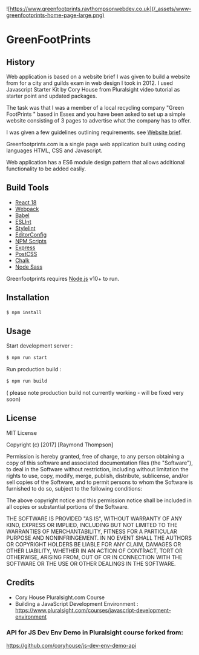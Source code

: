 ![https://www.greenfootprints.raythompsonwebdev.co.uk](/_assets/www-greenfootprints-home-page-large.png)

# GreenFootPrints
## History

Web application is based on a website brief I was given to build a website from for a city and guilds exam in web design I took in 2012. I used Javascript Starter Kit by Cory House from Pluralsight video tutorial as starter point and updated packages. 

The task was that I was a member of a local recycling company "Green FootPrints " based in Essex and you have been asked to set up a simple website consisting of 3 pages to advertise what the company has to offer. 

I was given a few guidelines outlining requirements. see [Website brief](https://drive.google.com/open?id=1qWS7W83edL72MfMZc3ILgJejs1nAV3ft).

Greenfootprints.com is a single page web application built using coding languages HTML, CSS and Javascript.

Web application has a ES6 module design pattern that allows additional functionality to be added easliy. 

## Build Tools

- [React 18](https://react.js.org/)
- [Webpack](https://webpack.js.org/)
- [Babel](https://babeljs.io/)
- [ESLInt](https://eslint.org/)
- [Stylelint](https://stylelint.io/)
- [EditorConfig](https://editorconfig.org/)
- [NPM Scripts](https://docs.npmjs.com/cli/v7/using-npm/scripts)
- [Express](https://expressjs.com/)
- [PostCSS](https://postcss.org/)
- [Chalk](https://www.npmjs.com/package/chalk)
- [Node Sass](https://www.npmjs.com/package/node-sass)


Greenfootprints requires [Node.js](https://nodejs.org/) v10+ to run.

## Installation

```sh
$ npm install
```

## Usage

Start development server :

```sh
$ npm run start
```
Run production build :

```sh
$ npm run build
```

( please note production build not currently working - will be fixed very soon)

## License

MIT License

Copyright (c) [2017] [Raymond Thompson]

Permission is hereby granted, free of charge, to any person obtaining a copy
of this software and associated documentation files (the "Software"), to deal
in the Software without restriction, including without limitation the rights
to use, copy, modify, merge, publish, distribute, sublicense, and/or sell
copies of the Software, and to permit persons to whom the Software is
furnished to do so, subject to the following conditions:

The above copyright notice and this permission notice shall be included in all
copies or substantial portions of the Software.

THE SOFTWARE IS PROVIDED "AS IS", WITHOUT WARRANTY OF ANY KIND, EXPRESS OR
IMPLIED, INCLUDING BUT NOT LIMITED TO THE WARRANTIES OF MERCHANTABILITY,
FITNESS FOR A PARTICULAR PURPOSE AND NONINFRINGEMENT. IN NO EVENT SHALL THE
AUTHORS OR COPYRIGHT HOLDERS BE LIABLE FOR ANY CLAIM, DAMAGES OR OTHER
LIABILITY, WHETHER IN AN ACTION OF CONTRACT, TORT OR OTHERWISE, ARISING FROM,
OUT OF OR IN CONNECTION WITH THE SOFTWARE OR THE USE OR OTHER DEALINGS IN THE
SOFTWARE.

## Credits

- Cory House Pluralsight.com Course 
- Building a JavaScript Development Environment : https://www.pluralsight.com/courses/javascript-development-environment

### API for JS Dev Env Demo in Pluralsight course forked from: 
https://github.com/coryhouse/js-dev-env-demo-api





